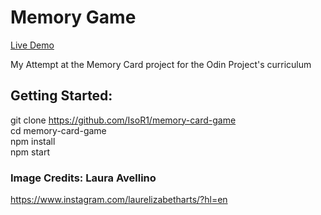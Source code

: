 # Memory Game

[Live Demo](https://isor1.github.io/memory-card-game/)

My Attempt at the Memory Card project for the Odin Project's curriculum

## Getting Started:

git clone https://github.com/IsoR1/memory-card-game  
cd memory-card-game  
npm install  
npm start

### Image Credits: Laura Avellino

https://www.instagram.com/laurelizabetharts/?hl=en
